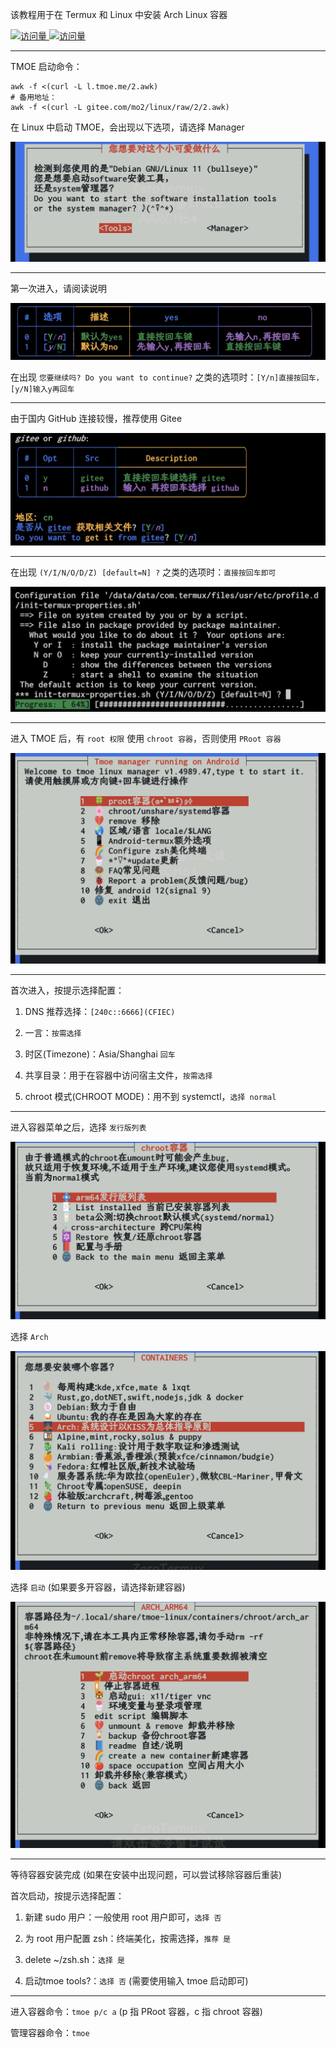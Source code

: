 该教程用于在 Termux 和 Linux 中安装 Arch Linux 容器

[![访问量](https://visitor-badge.glitch.me/badge?page_id=TimeRainStarSky.TMOE&right_color=red&left_text=访%20问%20量) ![访问量](https://profile-counter.glitch.me/TimeRainStarSky-TMOE/count.svg)](https://gitee.com/mo2/linux)

---

TMOE 启动命令：
```
awk -f <(curl -L l.tmoe.me/2.awk)
# 备用地址：
awk -f <(curl -L gitee.com/mo2/linux/raw/2/2.awk)
```
在 Linux 中启动 TMOE，会出现以下选项，请选择 Manager

![1](TMOE/1.jpg)

---

第一次进入，请阅读说明

![2](TMOE/2.jpg)

在出现 `您要继续吗? Do you want to continue?` 之类的选项时：`[Y/n]直接按回车，[y/N]输入y再回车`

---

由于国内 GitHub 连接较慢，推荐使用 Gitee

![3](TMOE/3.jpg)

---

在出现 `(Y/I/N/O/D/Z) [default=N] ?` 之类的选项时：`直接按回车即可`

![4](TMOE/4.jpg)

---

进入 TMOE 后，有 `root 权限` 使用 `chroot 容器`，否则使用 `PRoot 容器`

![5](TMOE/5.jpg)

---

首次进入，按提示选择配置：

1. DNS 推荐选择：`[240c::6666](CFIEC)`

2. 一言：`按需选择`

3. 时区(Timezone)：Asia/Shanghai `回车`

4. 共享目录：用于在容器中访问宿主文件，`按需选择`

5. chroot 模式(CHROOT MODE)：用不到 systemctl，`选择 normal`

---

进入容器菜单之后，选择 `发行版列表`

![6](TMOE/6.jpg)

选择 `Arch`

![7](TMOE/7.jpg)

选择 `启动` (如果要多开容器，请选择新建容器)

![8](TMOE/8.jpg)

---

等待容器安装完成 (如果在安装中出现问题，可以尝试移除容器后重装)

首次启动，按提示选择配置：

1. 新建 sudo 用户：一般使用 root 用户即可，`选择 否`

2. 为 root 用户配置 zsh：终端美化，按需选择，`推荐 是`

3. delete ~/zsh.sh：`选择 是`

4. 启动tmoe tools?：`选择 否` (需要使用输入 tmoe 启动即可)

---

进入容器命令：`tmoe p/c a` (p 指 PRoot 容器，c 指 chroot 容器)

管理容器命令：`tmoe`